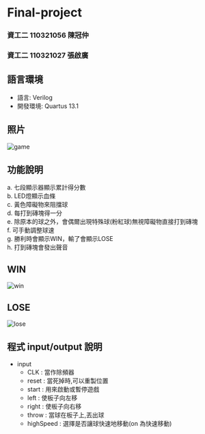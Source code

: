 # Final-project
### 資工二 110321056 陳冠仲 
### 資工二 110321027 張啟廣
## 語言環境
* 語言: Verilog
* 開發環境: Quartus 13.1
## 照片
  ![game](https://user-images.githubusercontent.com/122383629/211610812-e33b9299-2bb5-463a-83ac-d4cdb30b7008.jpg)
## 功能說明
a. 七段顯示器顯示累計得分數 \
b. LED燈顯示血條 \
c. 黃色障礙物來阻擋球 \
d. 每打到磚塊得一分 \
e. 除原本的球之外，會偶爾出現特殊球(粉紅球)無視障礙物直接打到磚塊 \
f. 可手動調整球速 \
g. 勝利時會顯示WIN，輸了會顯示LOSE \
h. 打到磚塊會發出聲音 
## WIN
  ![win](https://user-images.githubusercontent.com/122383629/211617781-c5b47757-f7bc-4e7e-bce1-989e95473028.jpg)  
## LOSE
  ![lose](https://user-images.githubusercontent.com/122383629/211617843-0a6da537-8963-4b11-9c34-2dc9f0782a2d.jpg)
## 程式 input/output 說明
* input
  * CLK       : 當作除頻器
  * reset     : 當死掉時,可以重製位置
  * start     : 用來啟動或暫停遊戲
  * left      : 使板子向左移
  * right     : 使板子向右移
  * throw     : 當球在板子上,丟出球
  * highSpeed : 選擇是否讓球快速地移動(on 為快速移動)


